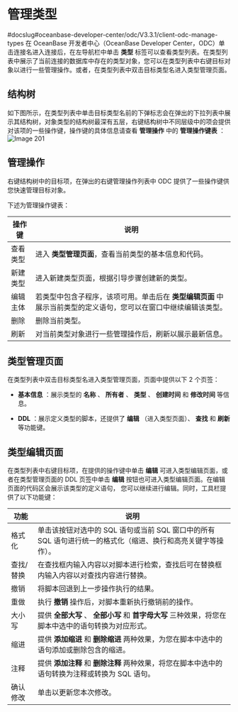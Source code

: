 管理类型 
=========================
#docslug#oceanbase-developer-center/odc/V3.3.1/client-odc-manage-types
在 OceanBase 开发者中心（OceanBase Developer Center，ODC）单击连接名进入连接后，在左导航栏中单击 **类型** 标签可以查看类型列表。在类型列表中展示了当前连接的数据库中存在的类型对象，您可以在类型列表中右键目标对象以进行一些管理操作。或者，在类型列表中双击目标类型名进入类型管理页面。

结构树 
------------------------

如下图所示，在类型列表中单击目标类型名前的下弹标志会在弹出的下拉列表中展示其结构树，对象类型的结构树最深有五层，右键结构树中不同层级中的项会提供对该项的一些操作键，操作键的具体信息请查看 **管理操作** 中的 **管理操作键表** ：![Image 201](https://help-static-aliyun-doc.aliyuncs.com/assets/img/zh-CN/5431973161/p241434.png)

管理操作 
-------------------------

右键结构树中的目标项，在弹出的右键管理操作列表中 ODC 提供了一些操作键供您快速管理目标对象。

下述为管理操作键表：


| 操作键  |                                               说明                                                |
|------|-------------------------------------------------------------------------------------------------|
| 查看类型 | 进入 **类型管理页面**，查看当前类型的基本信息和代码。                         |
| 新建类型 | 进入新建类型页面，根据引导步骤创建新的类型。                                                                          |
| 编辑主体 | 若类型中包含子程序，该项可用。单击后在 **类型编辑页面** 中展示当前类型的定义语句，您可以在窗口中继续编辑该类型。 |
| 删除   | 删除当前类型。                                                                                         |
| 刷新   | 对当前类型对象进行一些管理操作后，刷新以展示最新信息。                                                                     |



类型管理页面 
---------------------------

在类型列表中双击目标类型名进入类型管理页面，页面中提供以下 2 个页签：

* **基本信息** ：展示类型的 **名称** 、 **所有者** 、 **类型** 、 **创建时间** 和 **修改时间** 等信息。

* **DDL** ：展示定义类型的脚本，还提供了 **编辑** （进入类型页面）、 **查找** 和 **刷新** 等功能键。

  




类型编辑页面 
---------------------------

在类型列表中右键目标项，在提供的操作键中单击 **编辑** 可进入类型编辑页面，或者在类型管理页面的 DDL 页签中单击 **编辑** 按钮也可进入类型编辑页面。在编辑页面的代码区会展示该类型的定义语句， 您可以继续进行编辑。同时，工具栏提供了以下功能键：


|  功能   |                               说明                               |
|-------|----------------------------------------------------------------|
| 格式化   | 单击该按钮对选中的 SQL 语句或当前 SQL 窗口中的所有 SQL 语句进行统一的格式化（缩进、换行和高亮关键字等操作）。 |
| 查找/替换 | 在查找框内输入内容以对脚本进行检索，查找后可在替换框内输入内容以对查找内容进行替换。                     |
| 撤销    | 将脚本回退到上一步操作执行的结果。                                              |
| 重做    | 执行 **撤销** 操作后，对脚本重新执行撤销前的操作。                                   |
| 大小写   | 提供 **全部大写** 、 **全部小写** 和 **首字母大写** 三种效果，将您在脚本中选中的语句转换为对应形式。    |
| 缩进    | 提供 **添加缩进** 和 **删除缩进** 两种效果，为您在脚本中选中的语句添加或删除包含的缩进。             |
| 注释    | 提供 **添加注释** 和 **删除注释** 两种效果，将您在脚本中选中的语句转换为注释或转换为 SQL 语句。       |
| 确认修改  | 单击以更新您本次修改。                                                    |


